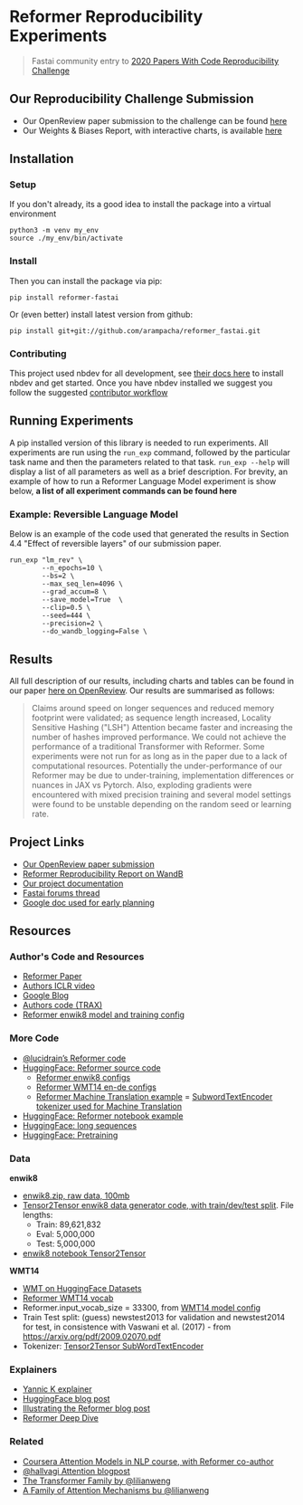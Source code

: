 
# Reformer Reproducibility Experiments
> Fastai community entry to <a href='https://paperswithcode.com/rc2020'>2020 Papers With Code Reproducibility Challenge</a>


## Our Reproducibility Challenge Submission

- Our OpenReview paper submission to the challenge can be found [here](https://openreview.net/forum?id=3s8Y7dHYkN-) 
- Our Weights & Biases Report, with interactive charts, is available [here](https://wandb.ai/fastai_community/reformer-fastai/reports/Reformer-Reproducibility-Final-Edits---Vmlldzo0MzQ1OTg) 

## Installation

### Setup
If you don't already, its a good idea to install the package into a virtual environment

```
python3 -m venv my_env
source ./my_env/bin/activate
```

### Install
Then you can install the package via pip:

`pip install reformer-fastai`

Or (even better) install latest version from github:

`pip install git+git://github.com/arampacha/reformer_fastai.git`

### Contributing
This project used nbdev for all development, see [their docs here](https://nbdev.fast.ai/) to install nbdev and get started. Once you have nbdev installed we suggest you follow the suggested [contributor workflow](https://github.com/arampacha/reformer_fastai/blob/master/CONTRIBUTING.md)

## Running Experiments

A pip installed version of this library is needed to run experiments. All experiments are run using the `run_exp` command, followed by the particular task name and then the parameters related to that task. `run_exp --help` will display a list of all parameters as well as a brief description. For brevity, an example of how to run a Reformer Language Model experiment is show below, **a list of all experiment commands can be found here**

### Example: Reversible Language Model
Below is an example of the code used that generated the results in Section 4.4 "Effect of reversible layers" of our submission paper.

```
run_exp "lm_rev" \
        --n_epochs=10 \
        --bs=2 \
        --max_seq_len=4096 \
        --grad_accum=8 \
        --save_model=True  \
        --clip=0.5 \
        --seed=444 \
        --precision=2 \
        --do_wandb_logging=False \
```

## Results
All full description of our results, including charts and tables can be found in our paper [here on OpenReview](https://openreview.net/forum?id=3s8Y7dHYkN-). Our results are summarised as follows:

> Claims around speed on longer sequences and reduced memory footprint were validated; as sequence length
increased, Locality Sensitive Hashing ("LSH") Attention became faster and increasing the number of hashes improved
performance. We could not achieve the performance of a traditional Transformer with Reformer. Some experiments
were not run for as long as in the paper due to a lack of computational resources. Potentially the under-performance
of our Reformer may be due to under-training, implementation differences or nuances in JAX vs Pytorch. Also,
exploding gradients were encountered with mixed precision training and several model settings were found to be
unstable depending on the random seed or learning rate.

## Project Links

- [Our OpenReview paper submission](https://openreview.net/forum?id=3s8Y7dHYkN-)
- [Reformer Reproducibility Report on WandB](https://wandb.ai/fastai_community/reformer-fastai/reports/Reformer-Reproducibility-Final-Edits---Vmlldzo0MzQ1OTg)
- [Our project documentation](https://arampacha.github.io/reformer_fastai/)
- [Fastai forums thread](https://forums.fast.ai/t/reproducibility-challenge-2020-fastai-folks-interested/80336/39)
- [Google doc used for early planning](https://docs.google.com/document/d/1wF83E3B3yXIGZixEgOUJI2T2XXhT1DVCrPXS5Dbsyh8/edit)

## Resources

### Author's Code and Resources
- [Reformer Paper](https://openreview.net/pdf?id=rkgNKkHtvB)
- [Authors ICLR video](https://iclr.cc/virtual_2020/poster_rkgNKkHtvB.html)
- [Google Blog](https://ai.googleblog.com/2020/01/reformer-efficient-transformer.html)
- [Authors code (TRAX)](https://github.com/google/trax/tree/master/trax/models/reformer)
- [Reformer enwik8 model and training config](https://github.com/google/trax/blob/f8024e8057599b92fce82842f342cb3d39c8f405/trax/supervised/configs/reformer_enwik8.gin)

### More Code
- [@lucidrain’s Reformer code](https://github.com/lucidrains/reformer-pytorch/)
- [HuggingFace: Reformer source code](https://github.com/huggingface/transformers/blob/a1bbcf3f6c20e15fe799a8659d6b7bd36fdf11ed/src/transformers/modeling_reformer.py)
    - [Reformer enwik8 configs](https://github.com/google/trax/blob/master/trax/supervised/configs/reformer_enwik8.gin)
    - [Reformer WMT14 en-de configs](https://github.com/google/trax/blob/master/trax/supervised/configs/reformer_wmt_ende.gin)
    - [Reformer Machine Translation example](https://github.com/google/trax/blob/a0483a12cb7ebece40b5e302e8e81fd9249c6ef6/trax/models/reformer/machine_translation.ipynb)
    = [SubwordTextEncoder tokenizer used for Machine Translation](https://github.com/tensorflow/tensor2tensor/blob/21dba2c1bdcc7ab582a2bfd8c0885c217963bb4f/tensor2tensor/data_generators/text_encoder.py#L448)
- [HuggingFace: Reformer notebook example](https://colab.research.google.com/github/patrickvonplaten/blog/blob/master/notebooks/03_reformer.ipynb)
- [HuggingFace: long sequences](https://colab.research.google.com/github/patrickvonplaten/notebooks/blob/master/PyTorch_Reformer.ipynb)
- [HuggingFace: Pretraining](https://colab.research.google.com/drive/1tzzh0i8PgDQGV3SMFUGxM7_gGae3K-uW?usp=sharing)

### Data

**enwik8**
- [enwik8.zip, raw data, 100mb](http://mattmahoney.net/dc/enwik8.zip)
- [Tensor2Tensor enwik8 data generator code, with train/dev/test split](https://github.com/tensorflow/tensor2tensor/blob/master/tensor2tensor/data_generators/enwik8.py). File lengths:
    - Train: 89,621,832
    - Eval: 5,000,000
    - Test: 5,000,000
- [enwik8 notebook Tensor2Tensor](https://github.com/morganmcg1/reformer-fastai/blob/main/enwiki8_Tensor2Tensor_download.ipynb)

**WMT14**
- [WMT on HuggingFace Datasets](https://huggingface.co/datasets/viewer/?dataset=wmt14&config=cs-en)
- [Reformer WMT14 vocab](https://github.com/google/trax/tree/a0483a12cb7ebece40b5e302e8e81fd9249c6ef6/trax/models/reformer/testdata)
- Reformer.input_vocab_size = 33300, from [WMT14 model config](https://github.com/google/trax/blob/master/trax/supervised/configs/reformer_wmt_ende.gin)
- Train Test split: (guess) newstest2013 for validation and newstest2014 for test, in consistence with Vaswani et al. (2017) - from https://arxiv.org/pdf/2009.02070.pdf
- Tokenizer: [Tensor2Tensor SubWordTextEncoder](https://github.com/tensorflow/tensor2tensor/blob/21dba2c1bdcc7ab582a2bfd8c0885c217963bb4f/tensor2tensor/data_generators/text_encoder.py#L448)

### Explainers

- [Yannic K explainer](https://www.youtube.com/watch?v=i4H0kjxrias&t=1s)
- [HuggingFace blog post](https://huggingface.co/blog/reformer)
- [Illustrating the Reformer blog post](https://towardsdatascience.com/illustrating-the-reformer-393575ac6ba0)
- [Reformer Deep Dive](https://www.pragmatic.ml/reformer-deep-dive/)

### Related

- [Coursera Attention Models in NLP course, with Reformer co-author](https://www.coursera.org/learn/attention-models-in-nlp)
- [@hallvagi Attention blogpost](https://hallvagi.github.io/dl-explorer/fastai/attention/lstm/2020/06/29/Attention.html)
- [The Transformer Family by @lilianweng](https://lilianweng.github.io/lil-log/2020/04/07/the-transformer-family.html)
- [A Family of Attention Mechanisms bu @lilianweng](https://lilianweng.github.io/lil-log/2018/06/24/attention-attention.html#a-family-of-attention-mechanisms)
